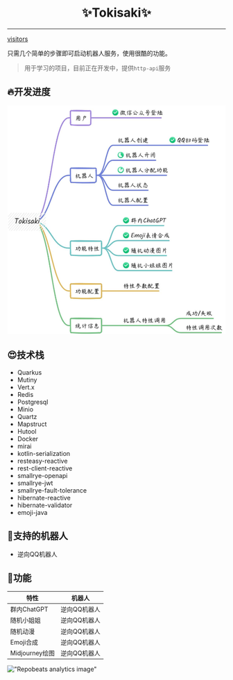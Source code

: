 <div align="center">
    <h1>✨Tokisaki✨</h1>
</div>

---

[visitors](https://visitor-badge.glitch.me/badge?page_id=spcookie.Tokisaki&left_color=green&right_color=red)

只需几个简单的步骤即可启动机器人服务，使用很酷的功能。

> 用于学习的项目，目前正在开发中，提供`http-api`服务

## 🔥开发进度

<div align="center">
    <img src="./assets/img/feat.jpeg" width="512" alt="feature">
</div>

## 😍技术栈

- Quarkus
- Mutiny
- Vert.x
- Redis
- Postgresql
- Minio
- Quartz
- Mapstruct
- Hutool
- Docker
- mirai
- kotlin-serialization
- resteasy-reactive
- rest-client-reactive
- smallrye-openapi
- smallrye-jwt
- smallrye-fault-tolerance
- hibernate-reactive
- hibernate-validator
- emoji-java

## 🦄支持的机器人

- 逆向QQ机器人

## 🎉功能

| 特性           | 机器人     |
|--------------|---------|
| 群内ChatGPT    | 逆向QQ机器人 |
| 随机小姐姐        | 逆向QQ机器人 |
| 随机动漫         | 逆向QQ机器人 |
| Emoji合成      | 逆向QQ机器人 |
| Midjourney绘图 | 逆向QQ机器人 |

!["Repobeats analytics image"](https://repobeats.axiom.co/api/embed/dc09eabba303f877085bc7d000b2e47715097763.svg)